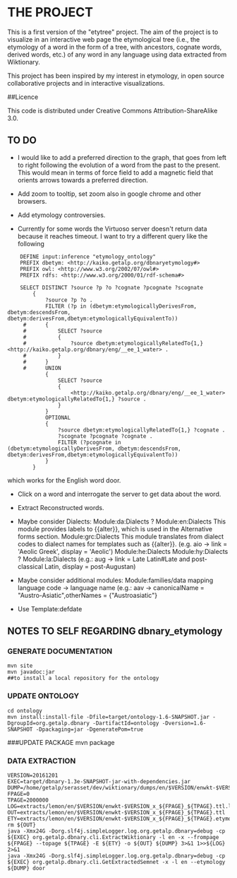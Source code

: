 # THE PROJECT

This is a first version of the "etytree" project. The aim of the project is to visualize in an interactive web page the etymological tree (i.e., the etymology of a word in the form of a tree, with ancestors, cognate words, derived words, etc.) of any word in any language using data extracted from Wiktionary. 

This project has been inspired by my interest in etymology, in  open source collaborative projects and in interactive visualizations.

##Licence

This code is distributed under Creative Commons Attribution-ShareAlike 3.0.

## TO DO

* I would like to add a preferred direction to the graph, that goes from left to right following the evolution of a word from the past to the present. This would mean in terms of force field to add a magnetic field that orients arrows towards a preferred direction.

* Add zoom to tooltip, set zoom also in google chrome and other browsers.

* Add etymology controversies.

* Currently for some words the Virtuoso server doesn't return data because it reaches timeout. I want to try a different query like the following 
```
    DEFINE input:inference "etymology_ontology"
    PREFIX dbetym: <http://kaiko.getalp.org/dbnaryetymology#>
    PREFIX owl: <http://www.w3.org/2002/07/owl#>
    PREFIX rdfs: <http://www.w3.org/2000/01/rdf-schema#>

    SELECT DISTINCT ?source ?p ?o ?cognate ?pcognate ?scognate
        { 
            ?source ?p ?o . 
            FILTER (?p in (dbetym:etymologicallyDerivesFrom, dbetym:descendsFrom, dbetym:derivesFrom,dbetym:etymologicallyEquivalentTo))
     #      {
     #          SELECT ?source
     #          {
     #              ?source dbetym:etymologicallyRelatedTo{1,}  <http://kaiko.getalp.org/dbnary/eng/__ee_1_water> . 
     #          }
     #      }
     #      UNION
            {
                SELECT ?source
                {
                    <http://kaiko.getalp.org/dbnary/eng/__ee_1_water> dbetym:etymologicallyRelatedTo{1,} ?source . 
                } 
            }
            OPTIONAL 
            {
                ?source dbetym:etymologicallyRelatedTo{1,} ?cognate . 
                ?scognate ?pcognate ?cognate . 
                FILTER (?pcognate in (dbetym:etymologicallyDerivesFrom, dbetym:descendsFrom, dbetym:derivesFrom,dbetym:etymologicallyEquivalentTo)) 
            }
        }
```
which works for the English word door.

* Click on a word and interrogate the server to get data about the word.

* Extract Reconstructed words.

* Maybe consider Dialects:
    Module:da:Dialects ?
    Module:en:Dialects This module provides labels to {{alter}}, which is used in the Alternative forms section.
    Module:grc:Dialects This module translates from dialect codes to dialect names for templates such as {{alter}}. (e.g. aio -> link = 'Aeolic Greek', display = 'Aeolic')
    Module:he:Dialects
    Module:hy:Dialects ?
    Module:la:Dialects (e.g.: aug -> link = Late Latin#Late and post-classical Latin, display = post-Augustan)

* Maybe consider additional modules: 
    Module:families/data mapping language code -> language name  (e.g.: aav -> canonicalName = "Austro-Asiatic",otherNames = {"Austroasiatic"}
* Use 
    Template:defdate

## NOTES TO SELF REGARDING dbnary_etymology
### GENERATE DOCUMENTATION
    mvn site
    mvn javadoc:jar
    ##to install a local repository for the ontology                                                                                                 
### UPDATE ONTOLOGY
    cd ontology                                                                                            
    mvn install:install-file -Dfile=target/ontology-1.6-SNAPSHOT.jar -DgroupId=org.getalp.dbnary -DartifactId=ontology -Dversion=1.6-SNAPSHOT -Dpackaging=jar -DgeneratePom=true                                                                                                                          
###UPDATE PACKAGE
    mvn package
### DATA EXTRACTION
    VERSION=20161201
    EXEC=target/dbnary-1.3e-SNAPSHOT-jar-with-dependencies.jar
    DUMP=/home/getalp/serasset/dev/wiktionary/dumps/en/$VERSION/enwkt-$VERSION.xml
    FPAGE=0
    TPAGE=2000000
    LOG=extracts/lemon/en/$VERSION/enwkt-$VERSION_x_${FPAGE}_${TPAGE}.ttl.log
    OUT=extracts/lemon/en/$VERSION/enwkt-$VERSION_x_${FPAGE}_${TPAGE}.ttl
    ETY=extracts/lemon/en/$VERSION/enwkt-$VERSION_x_${FPAGE}_${TPAGE}.etymology.ttl 
    rm ${OUT}
    java -Xmx24G -Dorg.slf4j.simpleLogger.log.org.getalp.dbnary=debug -cp ${EXEC} org.getalp.dbnary.cli.ExtractWiktionary -l en -x --frompage ${FPAGE} --topage ${TPAGE} -E ${ETY} -o ${OUT} ${DUMP} 3>&1 1>>${LOG} 2>&1
    java -Xmx24G -Dorg.slf4j.simpleLogger.log.org.getalp.dbnary=debug -cp ${EXEC} org.getalp.dbnary.cli.GetExtractedSemnet -x -l en --etymology ${DUMP} door